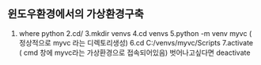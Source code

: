 ## 윈도우환경에서의 가상환경구축

1. where python
2.cd/
3.mkdir venvs
4.cd venvs
5.python -m venv myvc ( 정상적으로 myvc 라는 디렉토리생성)
6.cd C:/venvs/myvc/Scripts
7.activate ( cmd 창에 myvc라는 가상환경으로 접속되어있음) 벗어나고싶다면 deactivate

